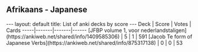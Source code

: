 <h2>Afrikaans  -  Japanese</h2>
---
layout: default
title: List of anki decks by score
---
Deck | Score | Votes | Cards
-----|-------|-------|------
[JFBP volume 1, voor nederlandstaligen](https://ankiweb.net/shared/info/1409585306) | 5 | 1 | 591
[Jacob Te form of Japanese Verbs](https://ankiweb.net/shared/info/875317138) | 0 | 0 | 53
